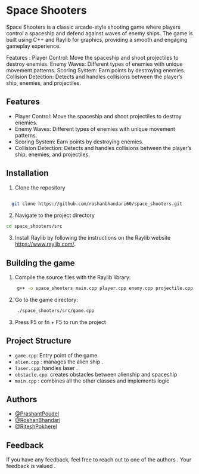 
# Space Shooters 

Space Shooters is a classic arcade-style shooting game where players control a spaceship and defend against waves of enemy ships. The game is built using C++ and Raylib for graphics, providing a smooth and engaging gameplay experience.

Features :
    Player Control: Move the spaceship and shoot projectiles to destroy enemies.
    Enemy Waves: Different types of enemies with unique movement patterns.
Scoring System: Earn points by destroying enemies.
Collision Detection: Detects and handles collisions between the player’s ship, enemies, and projectiles.
## Features

- Player Control: Move the spaceship and shoot projectiles to destroy enemies.
- Enemy Waves: Different types of enemies with unique movement patterns.
- Scoring System: Earn points by destroying enemies.
- Collision Detection: Detects and handles collisions between the player’s ship, enemies, and projectiles.


## Installation

1. Clone the repository

```bash
  
  git clone https://github.com/roshanbhandari60/space_shooters.git

```
2. Navigate to the project directory
```bash
cd space_shooters/src
```
3. Install Raylib by following the instructions on the Raylib website https://www.raylib.com/.
## Building the game

1. Compile the source files with the Raylib library:
```bash
    g++ -o space_shooters main.cpp player.cpp enemy.cpp projectile.cpp -lraylib -std=c++11 -ldl -lpthread -lm -lX11

```
2. Go to the game directory:
```bash 
    ./space_shooters/src/game.cpp
```
3. Press F5 or fn + F5 to run the project

## Project Structure

 - `game.cpp`: Entry point of the game.
 - `alien.cpp` : manages the alien ship .
 - `laser.cpp`: handles laser .
 - `obstacle.cpp`: creates obstacles between alienship and  spaceship
 - `main.cpp` : combines all the other classes and implements logic 




## Authors

- [@PrashantPoudel](https://www.github.com/prashantpoudel745)
- [@RoshanBhandari](https://github.com/roshanbhandari60)
- [@RiteshPokherel](https://github.com/RiteshPokharel)
  
## Feedback

If you have any feedback, feel free to reach out to one of the authors . Your feedback is valued .
